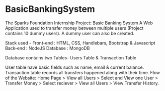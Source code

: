 # BasicBankingSystem

The Sparks Foundation Internship Project: Basic Banking System A Web Application used to transfer money between multiple users (Project contains 10 dummy users). A dummy user can also be created.

Stack used - 
Front-end : HTML, CSS, Handlebars, Bootstrap & Javascript 
Back-end : NodeJS 
Database : MongoDB

Database contains two Tables- Users Table & Transaction Table

User table have basic fields such as name, email & current balance. Transaction table records all transfers happened along with their time. Flow of the Website: Home Page > View all Users > Select and View one User > Transfer Money > Select reciever > View all Users > View Transfer History.
